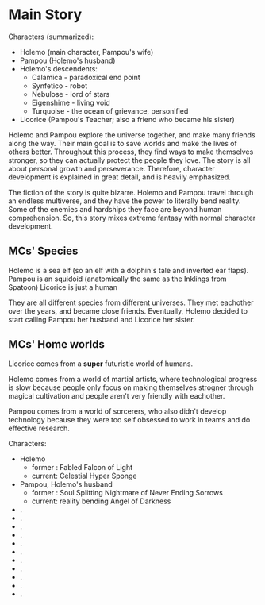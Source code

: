 
# Main Story
Characters (summarized):
* Holemo (main character, Pampou's wife)
* Pampou (Holemo's husband)
* Holemo's descendents:
  * Calamica - paradoxical end point
  * Synfetico - robot
  * Nebulose - lord of stars
  * Eigenshime - living void
  * Turquoise - the ocean of grievance, personified
* Licorice (Pampou's Teacher; also a friend who became his sister)

Holemo and Pampou explore the universe together, and make many friends along the way. Their main goal is to save worlds and make the lives of others better. Throughout this process, they find ways to make themselves stronger, so they can actually protect the people they love. The story is all about personal growth and perseverance. Therefore, character development is explained in great detail, and is heavily emphasized.

The fiction of the story is quite bizarre. Holemo and Pampou travel through an endless multiverse, and they have the power to literally bend reality. Some of the enemies and hardships they face are beyond human comprehension. So, this story mixes extreme fantasy with normal character development.

## MCs' Species
Holemo is a sea elf (so an elf with a dolphin's tale and inverted ear flaps).
Pampou is an squidoid (anatomically the same as the Inklings from Spatoon)
Licorice is just a human

They are all different species from different universes. They met eachother over the years, and became close friends. Eventually, Holemo decided to start calling Pampou her husband and Licorice her sister.


## MCs' Home worlds
Licorice comes from a **super** futuristic world of humans.

Holemo comes from a world of martial artists, where technological progress is slow because people only focus on making themselves strogner through magical cultivation and people aren't very friendly with eachother.

Pampou comes from a world of sorcerers, who also didn't develop technology because they were too self obsessed to work in teams and do effective research.

Characters:
* Holemo
  * former : Fabled Falcon of Light
  * current: Celestial Hyper Sponge
* Pampou, Holemo's husband
  * former : Soul Splitting Nightmare of Never Ending Sorrows
  * current: reality bending Angel of Darkness
* .
* .
* .
* .
* .
* .
* .
* .
* .
* .
* .

